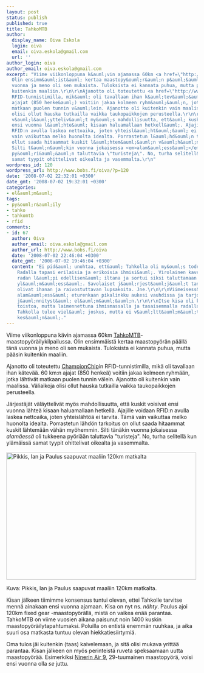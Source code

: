 ```yaml
---
layout: post
status: publish
published: true
title: TahkoMTB
author:
  display_name: Oiva Eskola
  login: oiva
  email: oiva.eskola@gmail.com
  url: ''
author_login: oiva
author_email: oiva.eskola@gmail.com
excerpt: "Viime viikonloppuna k&auml;vin ajamassa 60km <a href=\"http://www.tahkomtb.fi/index?page=1\">TahkoMTB</a>-maastopy&ouml;r&auml;ilykilpailussa.
  Olin ensimm&auml;ist&auml; kertaa maastopy&ouml;r&auml;n p&auml;&auml;ll&auml; t&auml;n&auml;
  vuonna ja meno oli sen mukaista. Tuloksista ei kannata puhua, mutta p&auml;&auml;sin
  kuitenkin maaliin.\r\n\r\nAjanotto oli toteutettu <a href=\"http://www.championchip.fi/index.asp?pid=19\">ChampionChip</a>in
  RFID-tunnistimilla, mik&auml; oli tavallaan ihan k&auml;tev&auml;&auml;. 60 km:n
  ajajat (850 henke&auml;) voitiin jakaa kolmeen ryhm&auml;&auml;n, jotka l&auml;htiv&auml;t
  matkaan puolen tunnin v&auml;lein. Ajanotto oli kuitenkin vain maalissa. V&auml;liaikoja
  olisi ollut hauska tutkailla vaikka taukopaikkojen perusteella.\r\n\r\nJ&auml;rjest&auml;j&auml;t
  v&auml;l&auml;ytteliv&auml;t my&ouml;s mahdollisuutta, ett&auml; kuskit voisivat
  ensi vuonna l&auml;hte&auml; kisaan haluamallaan hetkell&auml;. Ajajille voidaan
  RFID:n avulla laskea nettoaika, joten yhteisl&auml;ht&ouml;&auml; ei tarvita. T&auml;m&auml;
  vain vaikuttaa melko huonolta idealta. Porrastetun l&auml;hd&ouml;n tarkoitus on
  ollut saada hitaammat kuskit l&auml;htem&auml;&auml;n v&auml;h&auml;n my&ouml;hemmin.
  Silti t&auml;n&auml;kin vuonna jokaisessa <em>alam&auml;ess&auml;</em> oli tukkeena
  py&ouml;ri&auml;&auml;n taluttavia \"turisteja\". No, turha selitell&auml; kun yl&auml;m&auml;iss&auml;
  samat tyypit ohittelivat oikealta ja vasemmalta.\r\n"
wordpress_id: 120
wordpress_url: http://www.bobs.fi/oiva/?p=120
date: '2008-07-02 22:32:01 +0300'
date_gmt: '2008-07-02 19:32:01 +0300'
categories:
- el&auml;m&auml;
tags:
- py&ouml;r&auml;ily
- tahko
- tahkomtb
- rfid
comments:
- id: 67
  author: Oiva
  author_email: oiva.eskola@gmail.com
  author_url: http://www.bobs.fi/oiva
  date: '2008-07-02 22:46:04 +0300'
  date_gmt: '2008-07-02 19:46:04 +0300'
  content: "Ei pid&auml; unohtaa, ett&auml; Tahkolla oli my&ouml;s todella hauskaa.
    Radalla tapasi erilaisia ja erikoisia ihmisi&auml;. Virolainen kaveri kertoi ajaneensa
    radan l&auml;pi edellisen&auml; iltana ja sortui siksi taluttamaan viimeisess&auml;
    yl&auml;m&auml;ess&auml;. Savolaiset j&auml;rjest&auml;j&auml;t tankkauspisteill&auml;
    olivat ihanan ja raivostuttavan lupsakoita. Jne.\r\n\r\nViimeisess&auml; isossa
    alam&auml;ess&auml; eturenkaan pikalinkku aukesi vauhdissa ja tarjosi v&auml;h&auml;n
    j&auml;nnityst&auml; el&auml;m&auml;&auml;n.\r\n\r\nItse kisa oli kuitenkin vanhan
    toistoa, mutta laimennettuna ihmismassalla ja tasaisemmalla radalla. Viides kerta
    Tahkolla tulee viel&auml; joskus, mutta ei v&auml;ltt&auml;m&auml;tt&auml; ensi
    kes&auml;n&auml;."
---
```

<p>Viime viikonloppuna k&auml;vin ajamassa 60km <a href="http://www.tahkomtb.fi/index?page=1">TahkoMTB</a>-maastopy&ouml;r&auml;ilykilpailussa. Olin ensimm&auml;ist&auml; kertaa maastopy&ouml;r&auml;n p&auml;&auml;ll&auml; t&auml;n&auml; vuonna ja meno oli sen mukaista. Tuloksista ei kannata puhua, mutta p&auml;&auml;sin kuitenkin maaliin.</p>
<p>Ajanotto oli toteutettu <a href="http://www.championchip.fi/index.asp?pid=19">ChampionChip</a>in RFID-tunnistimilla, mik&auml; oli tavallaan ihan k&auml;tev&auml;&auml;. 60 km:n ajajat (850 henke&auml;) voitiin jakaa kolmeen ryhm&auml;&auml;n, jotka l&auml;htiv&auml;t matkaan puolen tunnin v&auml;lein. Ajanotto oli kuitenkin vain maalissa. V&auml;liaikoja olisi ollut hauska tutkailla vaikka taukopaikkojen perusteella.</p>
<p>J&auml;rjest&auml;j&auml;t v&auml;l&auml;ytteliv&auml;t my&ouml;s mahdollisuutta, ett&auml; kuskit voisivat ensi vuonna l&auml;hte&auml; kisaan haluamallaan hetkell&auml;. Ajajille voidaan RFID:n avulla laskea nettoaika, joten yhteisl&auml;ht&ouml;&auml; ei tarvita. T&auml;m&auml; vain vaikuttaa melko huonolta idealta. Porrastetun l&auml;hd&ouml;n tarkoitus on ollut saada hitaammat kuskit l&auml;htem&auml;&auml;n v&auml;h&auml;n my&ouml;hemmin. Silti t&auml;n&auml;kin vuonna jokaisessa <em>alam&auml;ess&auml;</em> oli tukkeena py&ouml;ri&auml;&auml;n taluttavia "turisteja". No, turha selitell&auml; kun yl&auml;m&auml;iss&auml; samat tyypit ohittelivat oikealta ja vasemmalta.<br />
<a id="more"></a><a id="more-120"></a><br />
<a title="DSC_0215 by oiva_eskola, on Flickr" href="http://www.flickr.com/photos/oiva/2625214313/"><img src="http://farm4.static.flickr.com/3034/2625214313_79c4200d52.jpg" alt="Pikkis, Ian ja Paulus saapuvat maaliin 120km matkalta" width="500" height="334" /></a></p>
<p style="text-align: justify;">Kuva: Pikkis, Ian ja Paulus saapuvat maaliin 120km matkalta.</p>
<p>Kisan j&auml;lkeen tiimimme konsensus tuntui olevan, ettei Tahkolle tarvitse menn&auml; ainakaan ensi vuonna ajamaan. Kisa on nyt ns. <em>n&auml;hty</em>. Paulus ajoi 120km fixed gear -maastopy&ouml;r&auml;ll&auml;, mist&auml; on vaikea en&auml;&auml; parantaa. TahkoMTB on viime vuosien aikana paisunut noin 1400 kuskin maastopy&ouml;r&auml;ilytapahtumaksi. Poluilla on entist&auml; enemm&auml;n ruuhkaa, ja aika suuri osa matkasta tuntuu olevan hiekkatiesiirtymi&auml;.</p>
<p>Oma tulos j&auml;i kuitenkin (taas) kaivelemaan, ja sit&auml; olisi mukava yritt&auml;&auml; parantaa. Kisan j&auml;lkeen on my&ouml;s perinteist&auml; ruveta speksaamaan uutta maastopy&ouml;r&auml;&auml;. Esimerkiksi <a href="http://www.ninerbikes.com/air9.html">Ninerin Air 9</a>, 29-tuumainen maastopy&ouml;r&auml;, voisi ensi vuonna olla <em>se</em> juttu.</p>
